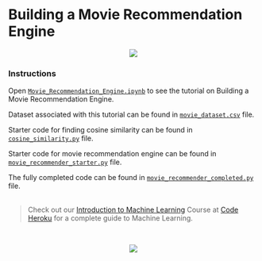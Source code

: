 # Building a Movie Recommendation Engine

<p align="center">
 <img src="http://www.codeheroku.com/static/blog/images/pid14_results.png">
</p>

### Instructions

Open [`Movie_Recommendation_Engine.ipynb`](https://github.com/codeheroku/Introduction-to-Machine-Learning/blob/master/Building%20a%20Movie%20Recommendation%20Engine/Movie_Recommendation_Engine.ipynb) to see the tutorial on Building a Movie Recommendation Engine.

Dataset associated with this tutorial can be found in [`movie_dataset.csv`](https://github.com/codeheroku/Introduction-to-Machine-Learning/blob/master/Building%20a%20Movie%20Recommendation%20Engine/movie_dataset.csv) file.

Starter code for finding cosine similarity can be found in [`cosine_similarity.py`](https://github.com/codeheroku/Introduction-to-Machine-Learning/blob/master/Building%20a%20Movie%20Recommendation%20Engine/cosine_similarity.py) file.

Starter code for movie recommendation engine can be found in [`movie_recommender_starter.py`](https://github.com/codeheroku/Introduction-to-Machine-Learning/blob/master/Building%20a%20Movie%20Recommendation%20Engine/movie_recommender_starter.py) file.

The fully completed code can be found in [`movie_recommender_completed.py`](https://github.com/codeheroku/Introduction-to-Machine-Learning/blob/master/Building%20a%20Movie%20Recommendation%20Engine/movie_recommender_completed.py) file.
<br><br>

> Check out our [Introduction to Machine Learning](http://www.codeheroku.com/course?course_id=1) Course at [Code Heroku](http://www.codeheroku.com/) for a complete guide to Machine Learning.
<br>

<p align="center"><a href="http://www.codeheroku.com/">
 <img src="http://www.codeheroku.com/static/images/logo5.png"></a>
</p>
